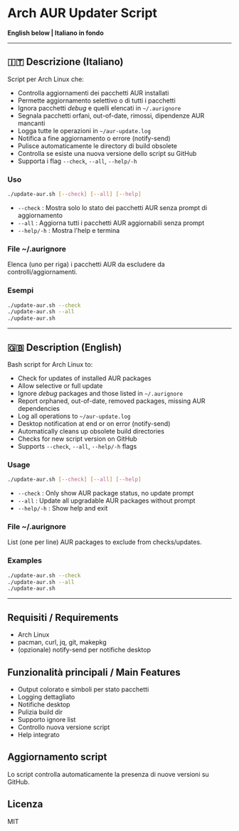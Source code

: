 


# Arch AUR Updater Script

**English below | Italiano in fondo**

---

## 🇮🇹 Descrizione (Italiano)

Script per Arch Linux che:
- Controlla aggiornamenti dei pacchetti AUR installati
- Permette aggiornamento selettivo o di tutti i pacchetti
- Ignora pacchetti *debug* e quelli elencati in `~/.aurignore`
- Segnala pacchetti orfani, out-of-date, rimossi, dipendenze AUR mancanti
- Logga tutte le operazioni in `~/aur-update.log`
- Notifica a fine aggiornamento o errore (notify-send)
- Pulisce automaticamente le directory di build obsolete
- Controlla se esiste una nuova versione dello script su GitHub
- Supporta i flag `--check`, `--all`, `--help/-h`

### Uso

```bash
./update-aur.sh [--check] [--all] [--help]
```

- `--check`   : Mostra solo lo stato dei pacchetti AUR senza prompt di aggiornamento
- `--all`     : Aggiorna tutti i pacchetti AUR aggiornabili senza prompt
- `--help/-h` : Mostra l'help e termina

### File ~/.aurignore
Elenca (uno per riga) i pacchetti AUR da escludere da controlli/aggiornamenti.

### Esempi
```bash
./update-aur.sh --check
./update-aur.sh --all
./update-aur.sh
```

---

## 🇬🇧 Description (English)

Bash script for Arch Linux to:
- Check for updates of installed AUR packages
- Allow selective or full update
- Ignore *debug* packages and those listed in `~/.aurignore`
- Report orphaned, out-of-date, removed packages, missing AUR dependencies
- Log all operations to `~/aur-update.log`
- Desktop notification at end or on error (notify-send)
- Automatically cleans up obsolete build directories
- Checks for new script version on GitHub
- Supports `--check`, `--all`, `--help/-h` flags

### Usage

```bash
./update-aur.sh [--check] [--all] [--help]
```

- `--check`   : Only show AUR package status, no update prompt
- `--all`     : Update all upgradable AUR packages without prompt
- `--help/-h` : Show help and exit

### File ~/.aurignore
List (one per line) AUR packages to exclude from checks/updates.

### Examples
```bash
./update-aur.sh --check
./update-aur.sh --all
./update-aur.sh
```

---

## Requisiti / Requirements
- Arch Linux
- pacman, curl, jq, git, makepkg
- (opzionale) notify-send per notifiche desktop

## Funzionalità principali / Main Features
- Output colorato e simboli per stato pacchetti
- Logging dettagliato
- Notifiche desktop
- Pulizia build dir
- Supporto ignore list
- Controllo nuova versione script
- Help integrato

## Aggiornamento script
Lo script controlla automaticamente la presenza di nuove versioni su GitHub.

## Licenza
MIT
